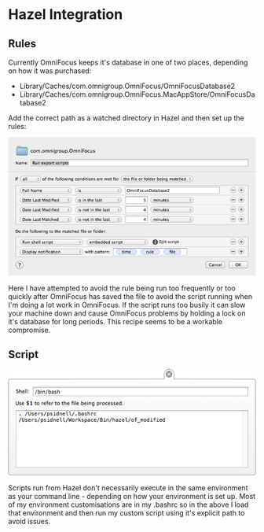 # Hazel Integration

## Rules

Currently OmniFocus keeps it's database in one of two places, depending on how it was purchased:

* Library/Caches/com.omnigroup.OmniFocus/OmniFocusDatabase2
* Library/Caches/com.omnigroup.OmniFocus.MacAppStore/OmniFocusDatabase2

Add the correct path as a watched directory in Hazel and then set up the rules:

![Web Page](HazelRules.png)

Here I have attempted to avoid the rule being run too frequently or too quickly after OmniFocus has saved the file to avoid the script running when I'm doing a lot work in OmniFocus. If the script runs too busily it can slow your machine down and cause OmniFocus problems by holding a lock on it's database for long periods. This recipe seems to be a workable compromise.

## Script

![Web Page](HazelRulesScript.png)

Scripts run from Hazel don't necessarily execute in the same environment as your command line - depending on how your environment is set up. Most of my environment customisations are in my .bashrc so in the above I load that environment and then run my custom script using it's explicit path to avoid issues.
